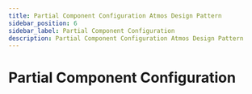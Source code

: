 ```yaml
---
title: Partial Component Configuration Atmos Design Pattern
sidebar_position: 6
sidebar_label: Partial Component Configuration
description: Partial Component Configuration Atmos Design Pattern
---
```


# Partial Component Configuration
